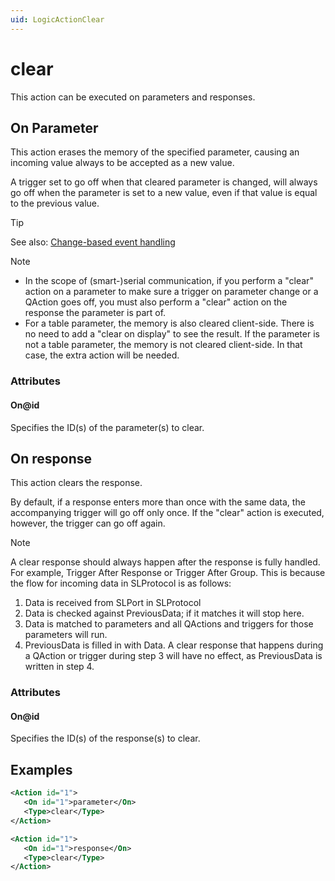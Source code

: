 ```yaml
---
uid: LogicActionClear
---
```


# clear

This action can be executed on parameters and responses.

## On Parameter

This action erases the memory of the specified parameter, causing an incoming value always to be accepted as a new value.

A trigger set to go off when that cleared parameter is changed, will always go off when the parameter is set to a new value, even if that value is equal to the previous value.

> [!TIP]
> See also: [Change-based event handling](xref:InnerWorkingsChangeBasedEventHandling)

> [!NOTE]
>
> - In the scope of (smart-)serial communication, if you perform a "clear" action on a parameter to make sure a trigger on parameter change or a QAction goes off, you must also perform a "clear" action on the response the parameter is part of.
> - For a table parameter, the memory is also cleared client-side. There is no need to add a "clear on display" to see the result. If the parameter is not a table parameter, the memory is not cleared client-side. In that case, the extra action will be needed.

### Attributes

#### On@id

Specifies the ID(s) of the parameter(s) to clear.

## On response

This action clears the response.

By default, if a response enters more than once with the same data, the accompanying trigger will go off only once. If the "clear" action is executed, however, the trigger can go off again.

> [!NOTE]
> A clear response should always happen after the response is fully handled. For example, Trigger After Response or Trigger After Group. This is because the flow for incoming data in SLProtocol is as follows:
>
> 1. Data is received from SLPort in SLProtocol
> 1. Data is checked against PreviousData; if it matches it will stop here.
> 1. Data is matched to parameters and all QActions and triggers for those parameters will run.
> 1. PreviousData is filled in with Data.
> A clear response that happens during a QAction or trigger during step 3 will have no effect, as PreviousData is written in step 4.

### Attributes

#### On@id

Specifies the ID(s) of the response(s) to clear.

## Examples

```xml
<Action id="1">
   <On id="1">parameter</On>
   <Type>clear</Type>
</Action>
```

```xml
<Action id="1">
   <On id="1">response</On>
   <Type>clear</Type>
</Action>
```
